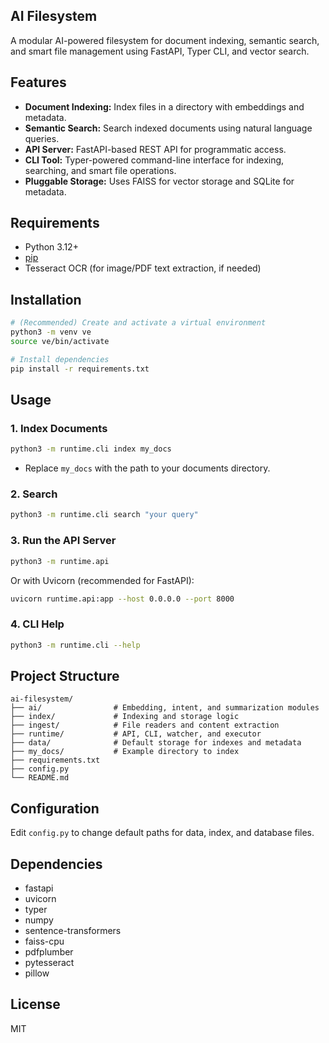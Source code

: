 ## AI Filesystem

A modular AI-powered filesystem for document indexing, semantic search, and smart file management using FastAPI, Typer CLI, and vector search.

## Features

- **Document Indexing:** Index files in a directory with embeddings and metadata.
- **Semantic Search:** Search indexed documents using natural language queries.
- **API Server:** FastAPI-based REST API for programmatic access.
- **CLI Tool:** Typer-powered command-line interface for indexing, searching, and smart file operations.
- **Pluggable Storage:** Uses FAISS for vector storage and SQLite for metadata.

## Requirements

- Python 3.12+
- [pip](https://pip.pypa.io/)
- Tesseract OCR (for image/PDF text extraction, if needed)

## Installation

```bash
# (Recommended) Create and activate a virtual environment
python3 -m venv ve
source ve/bin/activate

# Install dependencies
pip install -r requirements.txt
```

## Usage

### 1. Index Documents

```bash
python3 -m runtime.cli index my_docs
```
- Replace `my_docs` with the path to your documents directory.

### 2. Search

```bash
python3 -m runtime.cli search "your query"
```

### 3. Run the API Server

```bash
python3 -m runtime.api
```
Or with Uvicorn (recommended for FastAPI):
```bash
uvicorn runtime.api:app --host 0.0.0.0 --port 8000
```

### 4. CLI Help

```bash
python3 -m runtime.cli --help
```

## Project Structure

```
ai-filesystem/
├── ai/                # Embedding, intent, and summarization modules
├── index/             # Indexing and storage logic
├── ingest/            # File readers and content extraction
├── runtime/           # API, CLI, watcher, and executor
├── data/              # Default storage for indexes and metadata
├── my_docs/           # Example directory to index
├── requirements.txt
├── config.py
└── README.md
```

## Configuration

Edit `config.py` to change default paths for data, index, and database files.

## Dependencies

- fastapi
- uvicorn
- typer
- numpy
- sentence-transformers
- faiss-cpu
- pdfplumber
- pytesseract
- pillow

## License

MIT
